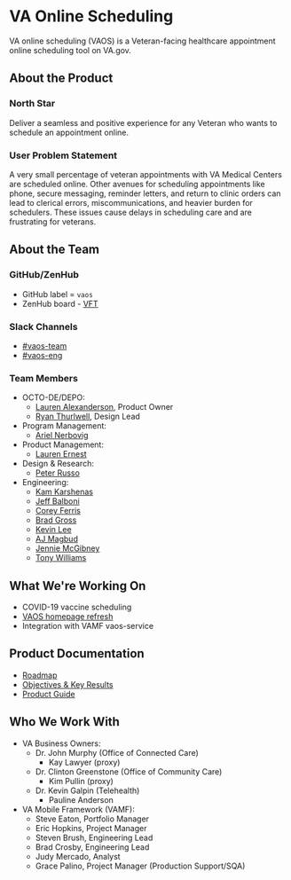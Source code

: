 # VA Online Scheduling
VA online scheduling (VAOS) is a Veteran-facing healthcare appointment online scheduling tool on VA.gov.

## About the Product

### North Star
Deliver a seamless and positive experience for any Veteran who wants to schedule an appointment online.

### User Problem Statement
A very small percentage of veteran appointments with VA Medical Centers are scheduled online. Other avenues for scheduling appointments like phone, secure messaging, reminder letters, and return to clinic orders can lead to clerical errors, miscommunications, and heavier burden for schedulers. These issues cause delays in scheduling care and are frustrating for veterans.

## About the Team

### GitHub/ZenHub

- GitHub label = `vaos` 
- ZenHub board - [VFT](https://app.zenhub.com/workspaces/vft-59c95ae5fda7577a9b3184f8/board?labels=vaos&notFullScreen=false&repos=133843125,66304117&showPipelineDescriptions=false)

### Slack Channels

- [#vaos-team](https://app.slack.com/client/T03FECE8V/CMNQT72LX)
- [#vaos-eng](https://app.slack.com/client/T03FECE8V/CSCD0B1V3)

### Team Members

- OCTO-DE/DEPO:
  - [Lauren Alexanderson](https://dsva.slack.com/team/U772MC9BQ), Product Owner
  - [Ryan Thurlwell](https://dsva.slack.com/team/UEY4D750B), Design Lead
- Program Management:
  - [Ariel Nerbovig](https://dsva.slack.com/team/U018FJE3694)
- Product Management:
  - [Lauren Ernest](https://dsva.slack.com/team/U01DKQVCEGY)
- Design & Research:
  - [Peter Russo](https://dsva.slack.com/team/U01C2UUHXH9)
- Engineering:
  - [Kam Karshenas](https://dsva.slack.com/team/U1DCKT85B)
  - [Jeff Balboni](https://dsva.slack.com/team/U1YQCT1V3)
  - [Corey Ferris](https://dsva.slack.com/team/U01F5F6V8QN)
  - [Brad Gross](https://dsva.slack.com/team/U0188D5JV71)
  - [Kevin Lee](https://dsva.slack.com/team/U019D4VAKMZ)
  - [AJ Magbud](https://dsva.slack.com/team/UUW4NUCM7)
  - [Jennie McGibney](https://dsva.slack.com/team/UMLH49T7G)
  - [Tony Williams](https://dsva.slack.com/team/UMBGJ37EK)

## What We're Working On

- COVID-19 vaccine scheduling
- [VAOS homepage refresh](https://github.com/department-of-veterans-affairs/va.gov-team/blob/48097f1c1a996bbfde3f937e6591bf0f5ec05250/products/health-care/appointments/va-online-scheduling/initiatives/homepage-refresh/homepage-refresh-initiative-2021.md)
- Integration with VAMF vaos-service

## Product Documentation
- [Roadmap](https://github.com/department-of-veterans-affairs/va.gov-team/blob/master/products/health-care/appointments/va-online-scheduling/vaos-fe-roadmap.md)
- [Objectives & Key Results](https://github.com/department-of-veterans-affairs/va.gov-team/blob/master/products/health-care/appointments/va-online-scheduling/analytics/vaos-kpis.md)
- [Product Guide](https://github.com/department-of-veterans-affairs/va.gov-team/blob/master/products/health-care/appointments/va-online-scheduling/product/vaos-product-guide.pdf)


## Who We Work With

- VA Business Owners:
  - Dr. John Murphy (Office of Connected Care)
    - Kay Lawyer (proxy)
  - Dr. Clinton Greenstone (Office of Community Care)
    - Kim Pullin (proxy)
  - Dr. Kevin Galpin (Telehealth)
    - Pauline Anderson
- VA Mobile Framework (VAMF):
  - Steve Eaton, Portfolio Manager
  - Eric Hopkins, Project Manager
  - Steven Brush, Engineering Lead
  - Brad Crosby, Engineering Lead
  - Judy Mercado, Analyst
  - Grace Palino, Project Manager (Production Support/SQA)

